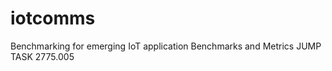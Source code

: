 # iotcomms
Benchmarking for emerging IoT application​ Benchmarks and Metrics​  JUMP TASK 2775.005 ​ ​
